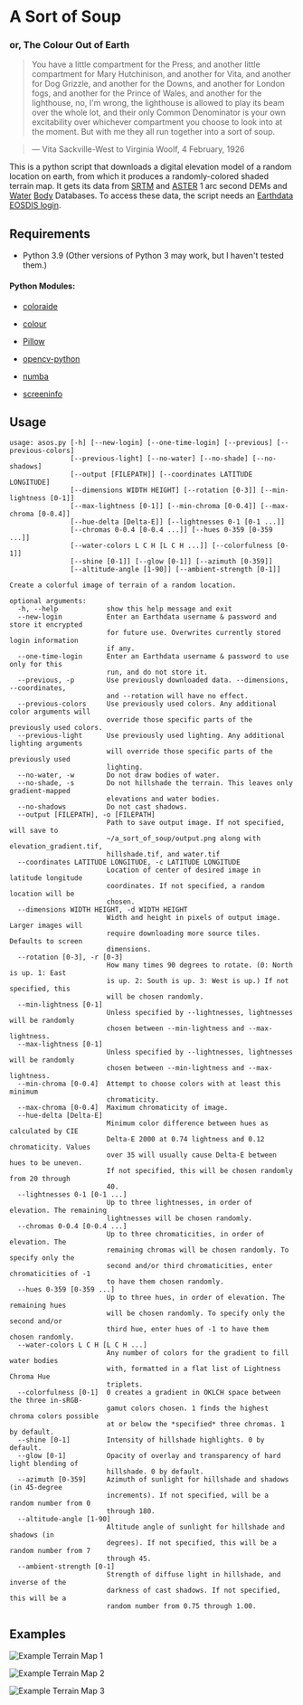 # A Sort of Soup
### or, The Colour Out of Earth

> You have a little compartment for the Press, and another little compartment for Mary Hutchinison, and another for Vita, and another for Dog Grizzle, and another for the Downs, and another for London fogs, and another for the Prince of Wales, and another for the lighthouse, no, I'm wrong, the lighthouse is allowed to play its beam over the whole lot, and their only Common Denominator is your own excitability over whichever compartment you choose to look into at the moment. But with me they all run together into a sort of soup.

> — Vita Sackville-West to Virginia Woolf, 4 February, 1926

This is a python script that downloads a digital elevation model of a random location on earth, from which it produces a randomly-colored shaded terrain map. It gets its data from [SRTM](https://lpdaac.usgs.gov/products/srtmgl1v003/) and [ASTER](https://lpdaac.usgs.gov/products/astgtmv003/) 1 arc second DEMs and [Water](https://lpdaac.usgs.gov/products/srtmswbdv003/) [Body](https://lpdaac.usgs.gov/products/astwbdv001/) Databases. To access these data, the script needs an [Earthdata EOSDIS login](https://urs.earthdata.nasa.gov/users/new).

## Requirements

- Python 3.9 (Other versions of Python 3 may work, but I haven't tested them.)

#### Python Modules:

- [coloraide](https://facelessuser.github.io/coloraide/)

- [colour](https://www.colour-science.org/)

- [Pillow](https://python-pillow.org/)

- [opencv-python](https://pypi.org/project/opencv-python/)

- [numba](https://numba.pydata.org/)

- [screeninfo](https://pypi.org/project/screeninfo/)

## Usage

```
usage: asos.py [-h] [--new-login] [--one-time-login] [--previous] [--previous-colors]
               [--previous-light] [--no-water] [--no-shade] [--no-shadows]
               [--output [FILEPATH]] [--coordinates LATITUDE LONGITUDE]
               [--dimensions WIDTH HEIGHT] [--rotation [0-3]] [--min-lightness [0-1]]
               [--max-lightness [0-1]] [--min-chroma [0-0.4]] [--max-chroma [0-0.4]]
               [--hue-delta [Delta-E]] [--lightnesses 0-1 [0-1 ...]]
               [--chromas 0-0.4 [0-0.4 ...]] [--hues 0-359 [0-359 ...]]
               [--water-colors L C H [L C H ...]] [--colorfulness [0-1]]
               [--shine [0-1]] [--glow [0-1]] [--azimuth [0-359]]
               [--altitude-angle [1-90]] [--ambient-strength [0-1]]

Create a colorful image of terrain of a random location.

optional arguments:
  -h, --help            show this help message and exit
  --new-login           Enter an Earthdata username & password and store it encrypted
                        for future use. Overwrites currently stored login information
                        if any.
  --one-time-login      Enter an Earthdata username & password to use only for this
                        run, and do not store it.
  --previous, -p        Use previously downloaded data. --dimensions, --coordinates,
                        and --rotation will have no effect.
  --previous-colors     Use previously used colors. Any additional color arguments will
                        override those specific parts of the previously used colors.
  --previous-light      Use previously used lighting. Any additional lighting arguments
                        will override those specific parts of the previously used
                        lighting.
  --no-water, -w        Do not draw bodies of water.
  --no-shade, -s        Do not hillshade the terrain. This leaves only gradient-mapped
                        elevations and water bodies.
  --no-shadows          Do not cast shadows.
  --output [FILEPATH], -o [FILEPATH]
                        Path to save output image. If not specified, will save to
                        ~/a_sort_of_soup/output.png along with elevation_gradient.tif,
                        hillshade.tif, and water.tif
  --coordinates LATITUDE LONGITUDE, -c LATITUDE LONGITUDE
                        Location of center of desired image in latitude longitude
                        coordinates. If not specified, a random location will be
                        chosen.
  --dimensions WIDTH HEIGHT, -d WIDTH HEIGHT
                        Width and height in pixels of output image. Larger images will
                        require downloading more source tiles. Defaults to screen
                        dimensions.
  --rotation [0-3], -r [0-3]
                        How many times 90 degrees to rotate. (0: North is up. 1: East
                        is up. 2: South is up. 3: West is up.) If not specified, this
                        will be chosen randomly.
  --min-lightness [0-1]
                        Unless specified by --lightnesses, lightnesses will be randomly
                        chosen between --min-lightness and --max-lightness.
  --max-lightness [0-1]
                        Unless specified by --lightnesses, lightnesses will be randomly
                        chosen between --min-lightness and --max-lightness.
  --min-chroma [0-0.4]  Attempt to choose colors with at least this minimum
                        chromaticity.
  --max-chroma [0-0.4]  Maximum chromaticity of image.
  --hue-delta [Delta-E]
                        Minimum color difference between hues as calculated by CIE
                        Delta-E 2000 at 0.74 lightness and 0.12 chromaticity. Values
                        over 35 will usually cause Delta-E between hues to be uneven.
                        If not specified, this will be chosen randomly from 20 through
                        40.
  --lightnesses 0-1 [0-1 ...]
                        Up to three lightnesses, in order of elevation. The remaining
                        lightnesses will be chosen randomly.
  --chromas 0-0.4 [0-0.4 ...]
                        Up to three chromaticities, in order of elevation. The
                        remaining chromas will be chosen randomly. To specify only the
                        second and/or third chromaticities, enter chromaticities of -1
                        to have them chosen randomly.
  --hues 0-359 [0-359 ...]
                        Up to three hues, in order of elevation. The remaining hues
                        will be chosen randomly. To specify only the second and/or
                        third hue, enter hues of -1 to have them chosen randomly.
  --water-colors L C H [L C H ...]
                        Any number of colors for the gradient to fill water bodies
                        with, formatted in a flat list of Lightness Chroma Hue
                        triplets.
  --colorfulness [0-1]  0 creates a gradient in OKLCH space between the three in-sRGB-
                        gamut colors chosen. 1 finds the highest chroma colors possible
                        at or below the *specified* three chromas. 1 by default.
  --shine [0-1]         Intensity of hillshade highlights. 0 by default.
  --glow [0-1]          Opacity of overlay and transparency of hard light blending of
                        hillshade. 0 by default.
  --azimuth [0-359]     Azimuth of sunlight for hillshade and shadows (in 45-degree
                        increments). If not specified, will be a random number from 0
                        through 180.
  --altitude-angle [1-90]
                        Altitude angle of sunlight for hillshade and shadows (in
                        degrees). If not specified, this will be a random number from 7
                        through 45.
  --ambient-strength [0-1]
                        Strength of diffuse light in hillshade, and inverse of the
                        darkness of cast shadows. If not specified, this will be a
                        random number from 0.75 through 1.00.
```

## Examples

![Example Terrain Map 1](example1.jpg)

![Example Terrain Map 2](example2.jpg)

![Example Terrain Map 3](example3.jpg)